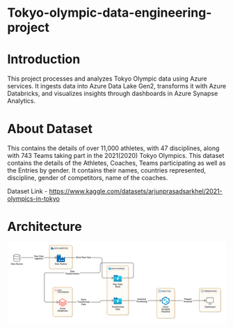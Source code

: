 # Tokyo-olympic-data-engineering-project

# Introduction
This project processes and analyzes Tokyo Olympic data using Azure services. It ingests data into Azure Data Lake Gen2, transforms it with Azure Databricks, and visualizes insights through dashboards in Azure Synapse Analytics.

# About Dataset

This contains the details of over 11,000 athletes, with 47 disciplines, along with 743 Teams taking part in the 2021(2020) Tokyo Olympics.
This dataset contains the details of the Athletes, Coaches, Teams participating as well as the Entries by gender. It contains their names, countries represented, discipline, gender of competitors, name of the coaches.

Dataset Link - https://www.kaggle.com/datasets/arjunprasadsarkhel/2021-olympics-in-tokyo

# Architecture
![Project Architecture](Architecture.png)

